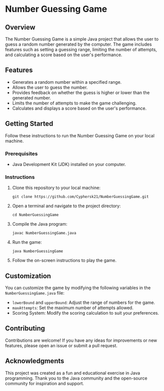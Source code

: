 # Number Guessing Game

## Overview
The Number Guessing Game is a simple Java project that allows the user to guess a random number generated by the computer. The game includes features such as setting a guessing range, limiting the number of attempts, and calculating a score based on the user's performance.

## Features
- Generates a random number within a specified range.
- Allows the user to guess the number.
- Provides feedback on whether the guess is higher or lower than the generated number.
- Limits the number of attempts to make the game challenging.
- Calculates and displays a score based on the user's performance.

## Getting Started
Follow these instructions to run the Number Guessing Game on your local machine.

### Prerequisites
- Java Development Kit (JDK) installed on your computer.

### Instructions
1. Clone this repository to your local machine:

    ```
    git clone https://github.com/Cyphersk21/NumberGuessingGame.git
    ```

2. Open a terminal and navigate to the project directory:

    ```
    cd NumberGuessingGame
    ```

3. Compile the Java program:

    ```
    javac NumberGuessingGame.java
    ```

4. Run the game:

    ```
    java NumberGuessingGame
    ```

5. Follow the on-screen instructions to play the game.

## Customization
You can customize the game by modifying the following variables in the `NumberGuessingGame.java` file:

- `lowerBound` and `upperBound`: Adjust the range of numbers for the game.
- `maxAttempts`: Set the maximum number of attempts allowed.
- Scoring System: Modify the scoring calculation to suit your preferences.

## Contributing
Contributions are welcome! If you have any ideas for improvements or new features, please open an issue or submit a pull request.

## Acknowledgments
This project was created as a fun and educational exercise in Java programming. Thank you to the Java community and the open-source community for inspiration and support.
